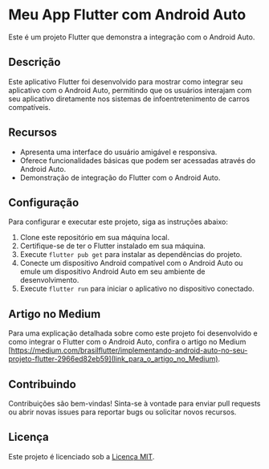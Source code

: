 # Meu App Flutter com Android Auto

Este é um projeto Flutter que demonstra a integração com o Android Auto.

## Descrição

Este aplicativo Flutter foi desenvolvido para mostrar como integrar seu aplicativo com o Android Auto, permitindo que os usuários interajam com seu aplicativo diretamente nos sistemas de infoentretenimento de carros compatíveis.

## Recursos

- Apresenta uma interface do usuário amigável e responsiva.
- Oferece funcionalidades básicas que podem ser acessadas através do Android Auto.
- Demonstração de integração do Flutter com o Android Auto.

## Configuração

Para configurar e executar este projeto, siga as instruções abaixo:

1. Clone este repositório em sua máquina local.
2. Certifique-se de ter o Flutter instalado em sua máquina.
3. Execute `flutter pub get` para instalar as dependências do projeto.
4. Conecte um dispositivo Android compatível com o Android Auto ou emule um dispositivo Android Auto em seu ambiente de desenvolvimento.
5. Execute `flutter run` para iniciar o aplicativo no dispositivo conectado.

## Artigo no Medium

Para uma explicação detalhada sobre como este projeto foi desenvolvido e como integrar o Flutter com o Android Auto, confira o artigo no Medium [https://medium.com/brasilflutter/implementando-android-auto-no-seu-projeto-flutter-2966ed82eb59](link_para_o_artigo_no_Medium).

## Contribuindo

Contribuições são bem-vindas! Sinta-se à vontade para enviar pull requests ou abrir novas issues para reportar bugs ou solicitar novos recursos.

## Licença

Este projeto é licenciado sob a [Licença MIT](LICENSE).
